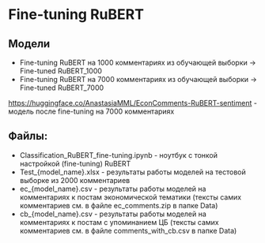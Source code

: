 # Fine-tuning RuBERT 
## Модели
- Fine-tuning RuBERT на 1000 комментариях из обучающей выборки -> Fine-tuned RuBERT_1000
- Fine-tuning RuBERT на 7000 комментариях из обучающей выборки -> Fine-tuned RuBERT_7000

https://huggingface.co/AnastasiaMML/EconComments-RuBERT-sentiment - модель после fine-tuning на 7000 комментариях

## Файлы:
- Classification_RuBERT_fine-tuning.ipynb - ноутбук с тонкой настройкой (fine-tuning) RuBERT
- Test_{model_name}.xlsx - результаты работы моделей на тестовой выборке из 2000 комментариев
- ec_{model_name}.csv - результаты работы моделей на комментариях к постам экономической тематики (тексты самих комментариев см. в файле ec_comments.zip в папке Data)
- cb_{model_name}.csv - результаты работы моделей на комментариях к постам с упоминанием ЦБ (тексты самих комментариев см. в файле comments_with_cb.csv в папке Data)


